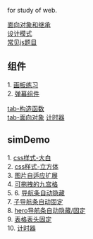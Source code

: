 for study of web.   

<!-- 1. [](https://yalhu.github.io/forstudy/) -->

[面向对象和继承](https://github.com/Yalhu/forstudy/tree/master/OOP-proto%26Inherit)  
[设计模式](https://github.com/Yalhu/forstudy/tree/master/designModule)  
[常见js题目](https://github.com/Yalhu/forstudy/tree/master/mianshiti)   
## 组件
1\. [画板练习](https://yalhu.github.io/forstudy/boardjs/)   
2\. [弹幕组件](https://yalhu.github.io/forstudy/danmu/)     

[tab-构造函数](https://yalhu.github.io/forstudy/component/tab-gouzaoFun.html)   
[tab-面向对象](https://yalhu.github.io/forstudy/component/tab-OOP.html)
[计时器](https://yalhu.github.io/forstudy/simdemo/timer.html)   

## simDemo
1\. [css样式-大白](https://yalhu.github.io/forstudy/simdemo/baymax-animate.html)    
2\. [css样式-立方体](https://yalhu.github.io/forstudy/simdemo/cube-3D.html)     
3\. [图片自适应扩展](https://yalhu.github.io/forstudy/simdemo/img-autoExtend.html)  
4\. [可拖拽的九宫格](https://yalhu.github.io/forstudy/simdemo/9grid-dragable.html)  
5\. [](https://yalhu.github.io/forstudy/simdemo/polygon-joint.html)
6\. [导航条自动隐藏](https://yalhu.github.io/forstudy/simdemo/nav-autoHide/nav-simple.html)     
7\. [子导航条自动固定](https://yalhu.github.io/forstudy/simdemo/nav-autoHide/nav-subnav.html)   
8\. [hero导航条自动隐藏/固定](https://yalhu.github.io/forstudy/simdemo/nav-autoHide/nav-hero-subnav.html)   
9\.  [表格表头固定](https://yalhu.github.io/forstudy/simdemo/table-fixHead.html)    
10\. [计时器](https://yalhu.github.io/forstudy/simdemo/timer.html)  

